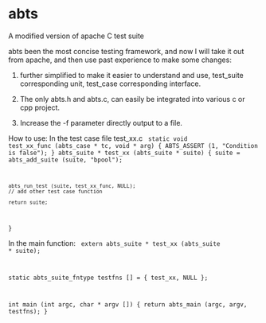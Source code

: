 abts
====

A modified version of apache C test suite

abts been the most concise testing framework, and now I will take it out from apache, and then use past experience to make some changes:<p>
1. further simplified to make it easier to understand and use, test_suite corresponding unit, test_case corresponding interface.<p>
2. The only abts.h and abts.c, can easily be integrated into various c or cpp project.<p>
3. Increase the -f parameter directly output to a file.<p>


How to use:
In the test case file test_xx.c
<code>
static void test_xx_func (abts_case * tc, void * arg)
{
	ABTS_ASSERT (1, "Condition is false");
}
abts_suite * test_xx (abts_suite * suite)
{
	suite = abts_add_suite (suite, "bpool");

	abts_run_test (suite, test_xx_func, NULL);
	// add other test case function

	return suite;
}
</code>

In the main function:
<code>
extern abts_suite * test_xx (abts_suite * suite);

static abts_suite_fntype testfns [] = {
	test_xx,
	NULL
};

int main (int argc, char * argv [])
{
	return abts_main (argc, argv, testfns);
}
</code>
